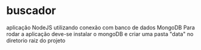 # buscador
aplicação NodeJS utilizando conexão com banco de dados MongoDB
Para rodar a aplicação deve-se instalar o mongoDB e criar uma pasta "data" no diretorio raiz do projeto
